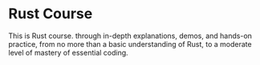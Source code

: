 # Rust Course

This is Rust course. through in-depth explanations, demos, and hands-on practice, from no more than a basic understanding of Rust, to a moderate level of mastery of essential coding.